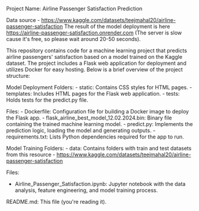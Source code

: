 Project Name: Airline Passenger Satisfaction Prediction

Data source - https://www.kaggle.com/datasets/teejmahal20/airline-passenger-satisfaction
The result of the model deployment is here https://airline-passenger-satisfaction.onrender.com (The server is slow cause it's free, so please wait around 20-50 seconds).

This repository contains code for a machine learning project that predicts airline passengers' satisfaction based on a model trained on the Kaggle dataset. The project includes a Flask web application for deployment and utilizes Docker for easy hosting. Below is a brief overview of the project structure:

Model Deployment
  Folders:
    - static: Contains CSS styles for HTML pages.
    - templates: Includes HTML pages for the Flask web application.
    - tests: Holds tests for the predict.py file.

  Files:
    - Dockerfile: Configuration file for building a Docker image to deploy the Flask app.
    - flask_airline_best_model_12.02.2024.bin: Binary file containing the trained machine learning model.
    - predict.py: Implements the prediction logic, loading the model and generating outputs.
    - requirements.txt: Lists Python dependencies required for the app to run.
  
Model Training
  Folders:
    - data: Contains folders with train and test datasets from this resource - https://www.kaggle.com/datasets/teejmahal20/airline-passenger-satisfaction

  Files:
   - Airline_Passenger_Satisfaction.ipynb: Jupyter notebook with the data analysis, feature engineering, and model training process.
    
README.md: This file (you're reading it).
